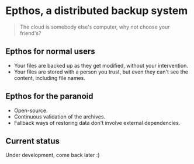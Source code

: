 # Epthos, a distributed backup system

> The cloud is somebody else's computer, why not choose your friend's?

## Epthos for normal users

- Your files are backed up as they get modified, without your intervention.
- Your files are stored with a person you trust, but even they can't see the content, including file names.

## Epthos for the paranoid

- Open-source.
- Continuous validation of the archives.
- Fallback ways of restoring data don't involve external dependencies.

## Current status

Under development, come back later :)
